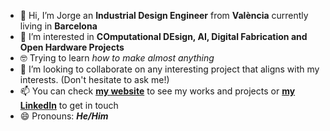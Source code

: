 - 👋 Hi, I’m Jorge an **Industrial Design Engineer** from **València** currently living in **Barcelona**
- 👀 I’m interested in **COmputational DEsign, AI, Digital Fabrication and Open Hardware Projects**
- 🤓 Trying to learn *how to make almost anything*
- 👥 I’m looking to collaborate on any interesting project that aligns with my interests. (Don't hesitate to ask me!)
- 📫 You can check **[my website](https://jmuozan.github.io/jorgemunyozz.github.io/)** to see my works and projects or **[my LinkedIn](https://www.linkedin.com/in/jorgemunozzanon/)** to get in touch
- 😄 Pronouns: ***He/Him***
<!---
- ⚡ Fun fact: ...
jmuozan/jmuozan is a ✨ special ✨ repository because its `README.md` (this file) appears on your GitHub profile.
You can click the Preview link to take a look at your changes.
--->
